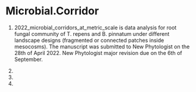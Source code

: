 # Microbial.Corridor
1. 2022_microbial_corridors_at_metric_scale is data analysis for root fungal community of T. repens and B. pinnatum under different landscape designs (fragmented or connected patches inside mesocosms). The manuscript was submitted to New Phytologist on the 28th of April 2022.
New Phytologist major revision due on the 6th of September.

3.
4.
5.
